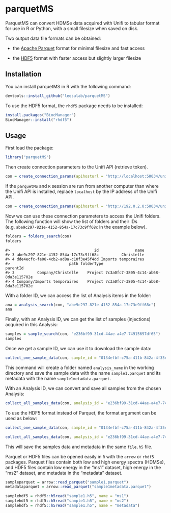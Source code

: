 
<!-- README.md is generated from README.Rmd. Please edit that file -->

# parquetMS

<!-- badges: start -->
<!-- badges: end -->

ParquetMS can convert HDMSe data acquired with Unifi to tabular format
for use in R or Python, with a small filesize when saved on disk.

Two output data file formats can be obtained:

- the [Apache Parquet](https://parquet.apache.org/) format for minimal
  filesize and fast access

- the [HDF5](https://www.hdfgroup.org/solutions/hdf5/) format with
  faster access but slightly larger filesize

## Installation

You can install parquetMS in R with the following command:

``` r
devtools::install_github("leesulab/parquetMS")
```

To use the HDF5 format, the `rhdf5` package needs to be installed:

``` r
install.packages("BiocManager")
BiocManager::install("rhdf5")
```

## Usage

First load the package:

``` r
library("parquetMS")
```

Then create connection parameters to the Unifi API (retrieve token).

``` r
con = create_connection_params(apihosturl = "http://localhost:50034/unifi/v1", identityurl = "http://localhost:50333/identity/connect/token")
```

If the `parquetMS` and `R` session are run from another computer than
where the Unifi API is installed, replace `localhost` by the IP address
of the Unifi API.

``` r
con = create_connection_params(apihosturl = "http://192.0.2.0:50034/unifi/v1", identityurl = "http://192.0.2.0:50333/identity/connect/token")
```

Now we can use these connection parameters to access the Unifi folders.
The following function will show the list of folders and their IDs
(e.g. `abe9c297-821e-4152-854a-17c73c9ff68c` in the example below).

``` r
folders = folders_search(con)
folders
```

    #>                                     id                name
    #> 3 abe9c297-821e-4152-854a-17c73c9ff68c          Christelle
    #> 4 dde4ecfc-fe08-4cb2-ad8a-c10f3e45f4dd Imports temporaires
    #>                          path folderType                             parentId
    #> 3          Company/Christelle    Project 7c3a0fc7-3805-4c14-ab68-8da3e115702e
    #> 4 Company/Imports temporaires    Project 7c3a0fc7-3805-4c14-ab68-8da3e115702e

With a folder ID, we can access the list of Analysis items in the
folder:

``` r
ana = analysis_search(con, "abe9c297-821e-4152-854a-17c73c9ff68c")
ana
```

Finally, with an Analysis ID, we can get the list of samples
(injections) acquired in this Analysis:

``` r
samples = sample_search(con, "e236bf99-31cd-44ae-a4e7-74915697df65")
samples
```

Once we get a sample ID, we can use it to download the sample data:

``` r
collect_one_sample_data(con, sample_id = "0134efbf-c75a-411b-842a-4f35e2b76347", "sample1", "analysis_name")
```

This command will create a folder named `analysis_name` in the working
directory and save the sample data with the name `sample1.parquet` and
its metadata with the name `sample1metadata.parquet`.

With an Analysis ID, we can convert and save all samples from the chosen
Analysis:

``` r
collect_all_samples_data(con, analysis_id = "e236bf99-31cd-44ae-a4e7-74915697df65", "analysis_name")
```

To use the HDF5 format instead of Parquet, the format argument can be
used as below:

``` r
collect_one_sample_data(con, sample_id = "0134efbf-c75a-411b-842a-4f35e2b76347", "sample1", "analysis_name", format = "hdf5")

collect_all_samples_data(con, analysis_id = "e236bf99-31cd-44ae-a4e7-74915697df65", "analysis_name", format = "hdf5")
```

This will save the samples data and metadata in the same `file.h5` file.

Parquet or HDF5 files can be opened easily in `R` with the `arrow` or
`rhdf5` packages. Parquet files contain both low and high energy spectra
(HDMSe), and HDF5 files contain low energy in the “ms1” dataset, high
energy in the “ms2” dataset, and metadata in the “metadata” dataset.

``` r
sampleparquet = arrow::read_parquet("sample1.parquet")
metadataparquet = arrow::read_parquet("sample1metadata.parquet")

samplehdf5 = rhdf5::h5read("sample1.h5", name = "ms1")
samplehdf5 = rhdf5::h5read("sample1.h5", name = "ms2")
samplehdf5 = rhdf5::h5read("sample1.h5", name = "metadata")
```
